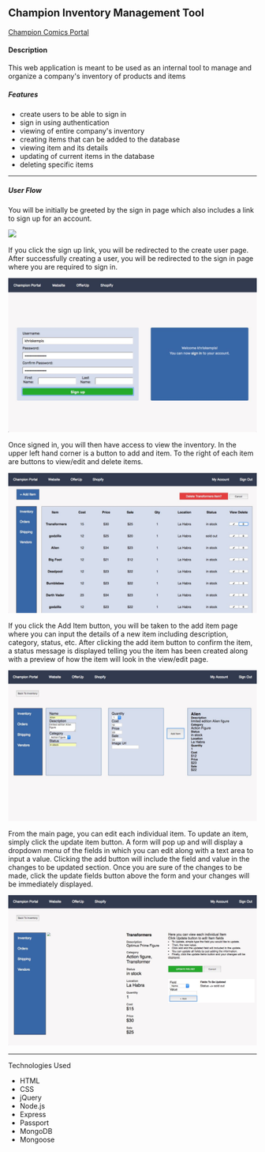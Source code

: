 
## Champion Inventory Management Tool

[Champion Comics Portal](https://obscure-springs-35933.herokuapp.com/)

#### Description

This web application is meant to be used as an internal tool to manage and organize a company's inventory of products and items

##### Features

-	create users to be able to sign in
-	sign in using authentication
- 	viewing of entire company's inventory
-	creating items that can be added to the database
- 	viewing item and its details
- 	updating of current items in the database
- 	deleting specific items

----
##### User Flow

You will be initially be greeted by the sign in page which also includes a link to sign up for an account.

![](./public/source-files/img/sign-in-page.jpg)

If you click the sign up link, you will be redirected to the create user page.
After successfully creating a user, you will be redirected to the sign in page where you are required to sign in. 

![](./public/source-files/img/signup-page.jpeg)

Once signed in, you will then have access to view the inventory.
In the upper left hand corner is a button to add and item.
To the right of each item are buttons to view/edit and delete items.

![](./public/source-files/img/main-page.jpg)

If you click the Add Item button, you will be taken to the add item page where you can input the details of a new item including description, category, status, etc.
After clicking the add item button to confirm the item, a status message is displayed telling you the item has been created along with a preview of how the item will look in the view/edit page.

![](./public/source-files/img/add-item-page.jpg)

From the main page, you can edit each individual item.
To update an item, simply click the update item button.
A form will pop up and will display a dropdown menu of the fields in which you can edit along with a text area to input a value.
Clicking the add button will include the field and value in the changes to be updated section.
Once you are sure of the changes to be made, click the update fields button above the form and your changes will be immediately displayed.

![](./public/source-files/img/view-item.jpg)

----

Technologies Used 

- HTML
- CSS
- jQuery
- Node.js
- Express
- Passport
- MongoDB
- Mongoose